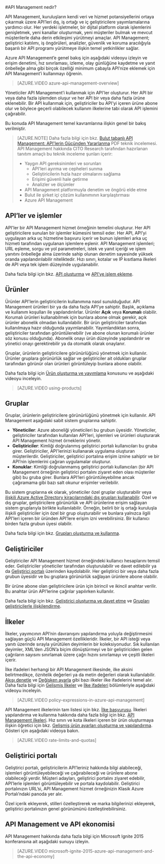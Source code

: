 <properties 
    pageTitle="API Management temel kavramları" 
    description="API'ler, ürünler, roller, gruplar ve diğer API Management temel kavramları hakkında bilgi edinin." 
    services="api-management" 
    documentationCenter="" 
    authors="steved0x" 
    manager="erikre" 
    editor=""/>

<tags 
    ms.service="api-management" 
    ms.workload="mobile" 
    ms.tgt_pltfrm="na" 
    ms.devlang="na" 
    ms.topic="hero-article" 
    ms.date="05/24/2016" 
    ms.author="sdanie"/>

#API Management nedir?

API Management, kuruluşların kendi veri ve hizmet potansiyellerini ortaya çıkarmak üzere API’leri dış, iş ortağı ve iç geliştiricilere yayımlamalarına yardımcı olur. Her yerdeki işletmeler, bir dijital platform olarak işlemlerini genişletmek, yeni kanallar oluşturmak, yeni müşteriler bulmak ve mevcut müşterilerle daha derin etkileşimi yürütmeyi amaçlar. API Management; geliştirici katılımı, iş öngörüleri, analizler, güvenlik ve koruma aracılığıyla başarılı bir API programı yürütmeye ilişkin temel yetkinlikler sağlar.

Azure API Management’e genel bakış için aşağıdaki videoyu izleyin ve erişim denetimi, hız sınırlaması, izleme, olay günlüğüne kaydetme ve yanıt önbelleğe alma gibi birçok özelliği minimum çabayla API’nize eklemek için API Management’i kullanmayı öğrenin.

> [AZURE.VIDEO azure-api-management-overview]

Yöneticiler API Management’i kullanmak için API'ler oluşturur. Her API bir veya daha fazla işlemden oluşur ve her API bir veya daha fazla ürüne eklenebilir. Bir API kullanmak için, geliştiriciler bu API’yi içeren ürüne abone olur ve böylece geçerli olabilecek kullanım ilkelerine tabi olarak API işlemini çağırabilir.

Bu konuda API Management temel kavramlarına ilişkin genel bir bakış verilmiştir.

>[AZURE.NOTE] Daha fazla bilgi için bkz. [Bulut tabanlı API Management: API'lerin Gücünden Yararlanma](http://j.mp/ms-apim-whitepaper) PDF teknik incelemesi. API Management hakkında CITO Research tarafından hazırlanan tanıtım amaçlı bu teknik inceleme şunları içerir: 
>
> - Yaygın API gereksinimleri ve sorunları
>     - API'leri ayırma ve cepheleri sunma
>     - Geliştiricilerin hızla hazır olmalarını sağlama
>     - Erişimi güvenli hale getirme
>     - Analizler ve ölçümler
> - API Management platformuyla denetim ve öngörü elde etme
> - Bulut ile şirket içi çözüm kullanımının karşılaştırması
> - Azure API Management

## <a name="apis"> </a>API’ler ve işlemler

API'ler bir API Management hizmet örneğinin temelini oluşturur. Her API geliştiricilere sunulan bir işlemler kümesini temsil eder. Her API, API’yi uygulayan arka uç hizmetine başvuru içerir ve bunun işlemleri arka uç hizmeti tarafından uygulanan işlemlere eşlenir. API Management işlemleri; URL eşleme, sorgu ve yol parametreleri, istek ve yanıt içeriği ve işlem yanıtını önbelleğe alma üzerinde sahip olunan denetim sayesinde yüksek oranda yapılandırılabilir niteliktedir. Hızı sınırı, kotalar ve IP kısıtlama ilkeleri de API veya tek işlem düzeyinde uygulanabilir.

Daha fazla bilgi için bkz. [API oluşturma][] ve [API’ye işlem ekleme][].


## <a name="products"> </a> Ürünler

Ürünler API'lerin geliştiricilerin kullanımına nasıl sunulduğudur. API Management ürünleri bir ya da daha fazla API’ye sahiptir. Başlık, açıklama ve kullanım koşulları ile yapılandırılırlar. Ürünler **Açık** veya **Korumalı** olabilir. Korumalı ürünleri kullanabilmek için bunlara abone olmak gerekir, açık ürünler abonelik olmadan kullanılabilir. Bir ürün geliştiriciler tarafından kullanılmaya hazır olduğunda yayımlanabilir. Yayımlandıktan sonra, geliştiriciler tarafından görüntülenebilir (ve abone olunan korumalı ürünler söz konusu olduğunda). Abonelik onayı ürün düzeyinde yapılandırılır ve yönetici onayı gerektirebilir ya da otomatik olarak onaylanır.

Gruplar, ürünlerin geliştiricilere görünürlüğünü yönetmek için kullanılır. Ürünler gruplara görünürlük sağlar ve geliştiriciler ait oldukları gruplar tarafından görünür olan ürünleri görüntüleyip bunlara abone olabilir. 

Daha fazla bilgi için [Ürün oluşturma ve yayımlama][] konusunu ve aşağıdaki videoyu inceleyin.

> [AZURE.VIDEO using-products]

## <a name="groups"> </a> Gruplar

Gruplar, ürünlerin geliştiricilere görünürlüğünü yönetmek için kullanılır. API Management aşağıdaki sabit sistem gruplarına sahiptir.

-   **Yöneticiler**: Azure aboneliği yöneticileri bu grubun üyesidir. Yöneticiler, geliştiriciler tarafından kullanılan API’leri, işlemleri ve ürünleri oluşturarak API Management hizmet örneklerini yönetir.
-   **Geliştiriciler**: Kimliği doğrulanmış geliştirici portalı kullanıcıları bu gruba girer. Geliştiriciler, API'lerinizi kullanarak uygulama oluşturan müşterilerdir. Geliştiriciler, geliştirici portalına erişim iznine sahiptir ve bir API’nin işlemlerini çağıran uygulamalar oluşturur.
-   **Konuklar**: Kimliği doğrulanmamış geliştirici portalı kullanıcıları (bir API Management örneğinin geliştirici portalını ziyaret eden olası müşteriler gibi) bu gruba girer. Bunlara API’leri görüntüleyebilme ancak çağıramama gibi bazı salt okunur erişimler verilebilir.

Bu sistem gruplarına ek olarak, yöneticiler özel gruplar oluşturabilir veya [ilişkili Azure Active Directory kiracılarındaki dış grupları kullanabilir](api-management-howto-aad.md#how-to-add-an-external-azure-active-directory-group). Özel ve dış gruplar, geliştiricilere görünürlük ve API ürünlerine erişim sağlayan sistem gruplarıyla birlikte kullanılabilir. Örneğin, belirli bir iş ortağı kuruluşla ilişkili geliştiriciler için özel bir grup oluşturabilir ve bunlara yalnızca ilgili API'leri içeren bir üründen API'lere erişim izni verebilirsiniz. Bir kullanıcı birden fazla grubun üyesi olabilir.

Daha fazla bilgi için bkz. [Grupları oluşturma ve kullanma][].

## <a name="developers"> </a> Geliştiriciler

Geliştiriciler API Management hizmet örneğindeki kullanıcı hesaplarını temsil eder. Geliştiriciler yöneticiler tarafından oluşturulabilir ve davet edilebilir ya da [Geliştirici portalı][] üzerinden kaydolabilir. Her geliştirici bir veya daha fazla grubun üyesidir ve bu gruplara görünürlük sağlayan ürünlere abone olabilir.

Bir ürüne abone olan geliştiricilere ürün için birincil ve ikincil anahtar verilir. Bu anahtar ürün API’lerine çağrılar yapılırken kullanılır.

Daha fazla bilgi için bkz. [Geliştirici oluşturma ve davet etme][] ve [Grupları geliştiricilerle ilişkilendirme][].

## <a name="policies"> </a> İlkeler

İlkeler, yayımcının API’nin davranışını yapılandırma yoluyla değiştirmesini sağlayan güçlü API Management özellikleridir. İlkeler, bir API isteği veya yanıtı üzerinde sırayla yürütülen deyimlerin bir koleksiyonudur. Sık kullanılan deyimler, XML’den JSON’a biçim dönüştürmeyi ve bir geliştiriciden gelen çağrıların sayısını sınırlamak üzere çağrı hızını sınırlamayı ve çeşitli ilkeleri içerir.

İlke ifadeleri herhangi bir API Management ilkesinde, ilke aksini belirtmedikçe, öznitelik değerleri ya da metin değerleri olarak kullanılabilir. [Akışı denetle](https://msdn.microsoft.com/library/azure/dn894085.aspx#choose) ve [Değişken ayarla](https://msdn.microsoft.com/library/azure/dn894085.aspx#set-variable) gibi bazı ilkeler ilke ifadelerini temel alır. Daha fazla bilgi için [Gelişmiş İlkeler](https://msdn.microsoft.com/library/azure/dn894085.aspx#AdvancedPolicies) ve [İlke ifadeleri](https://msdn.microsoft.com/library/azure/dn910913.aspx) bölümleriyle aşağıdaki videoyu inceleyin.

> [AZURE.VIDEO policy-expressions-in-azure-api-management]

API Management ilkelerinin tam listesi için bkz. [İlke başvurusu][]. İlkeleri yapılandırma ve kullanma hakkında daha fazla bilgi için bkz. [API Management ilkeleri][]. Hız sınırı ve kota ilkeleri içeren bir ürün oluşturmaya ilişkin öğretici için bkz. [Gelişmiş ürün ayarları oluşturma ve yapılandırma][]. Gösteri için aşağıdaki videoya bakın.

> [AZURE.VIDEO rate-limits-and-quotas]

## <a name="developer-portal"> </a> Geliştirici portalı

Geliştirici portalı, geliştiricilerin API’leriniz hakkında bilgi alabileceği, işlemleri görüntüleyebileceği ve çağırabileceği ve ürünlere abone olabileceği yerdir. Müşteri adayları, geliştirici portalını ziyaret edebilir, API’lerle işlemleri görüntüleyebilir ve portala kaydolabilir. Geliştirici portalınızın URL’si, API Management hizmet örneğinizin Klasik Azure Portalı’ndaki panoda yer alır.

Özel içerik ekleyerek, stilleri özelleştirerek ve marka bilgilerinizi ekleyerek, geliştirici portalınızın genel görünümünü özelleştirebilirsiniz.

## API Management ve API ekonomisi

API Management hakkında daha fazla bilgi için Microsoft Ignite 2015 konferansına ait aşağıdaki sunuyu izleyin.

> [AZURE.VIDEO microsoft-ignite-2015-azure-api-management-and-the-api-economy]

[API’ler ve işlemler]: #apis
[Ürünler]: #products
[Gruplar]: #groups
[Geliştiriciler]: #developers
[İlkeler]: #policies
[Geliştirici portalı]: #developer-portal

[API oluşturma]: api-management-howto-create-apis.md
[API’ye işlem ekleme]: api-management-howto-add-operations.md
[Ürün oluşturma ve yayımlama]: api-management-howto-add-products.md
[Grupları oluşturma ve kullanma]: api-management-howto-create-groups.md
[Grupları geliştiricilerle ilişkilendirme]: api-management-howto-create-groups.md#associate-group-developer
[Gelişmiş ürün ayarları oluşturma ve yapılandırma]: api-management-howto-product-with-rules.md
[Geliştirici oluşturma ve davet etme]: api-management-howto-create-or-invite-developers.md
[İlke başvurusu]: api-management-policy-reference.md
[API Management ilkeleri]: api-management-howto-policies.md
[API Management hizmet örneği oluşturma]: api-management-get-started.md#create-service-instance



 



<!---HONumber=Jun16_HO2-->


